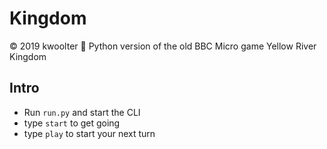 # Kingdom
:copyright: 2019 kwoolter :monkey:
Python version of the old BBC Micro game Yellow River Kingdom

## Intro
* Run `run.py` and start the CLI
* type `start` to get going
* type `play` to start your next turn

